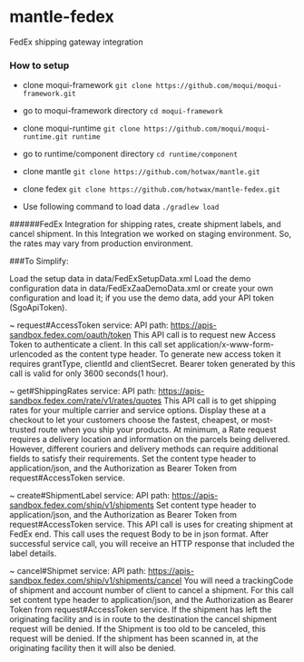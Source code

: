 # mantle-fedex
FedEx shipping gateway integration 

### How to setup

- clone moqui-framework
`git clone https://github.com/moqui/moqui-framework.git`

- go to moqui-framework directory
`cd moqui-framework`

- clone moqui-runtime
`git clone https://github.com/moqui/moqui-runtime.git runtime`

- go to runtime/component directory
`cd runtime/component`

- clone mantle
`git clone https://github.com/hotwax/mantle.git`

- clone fedex
`git clone https://github.com/hotwax/mantle-fedex.git`

- Use following command to load data
`./gradlew load`
  
######FedEx Integration for shipping rates, create shipment labels, and cancel shipment. In this Integration we worked on staging environment. So, the rates may vary from production environment.

###To Simplify:

Load the setup data in data/FedExSetupData.xml Load the demo configuration data in data/FedExZaaDemoData.xml or create your own configuration and load it; if you use the demo data, add your API token (SgoApiToken).

~ request#AccessToken service: API path: https://apis-sandbox.fedex.com/oauth/token This API call is to request new Access Token to authenticate a client. In this call set application/x-www-form-urlencoded as the content type header. To generate new access token it requires grantType, clientId and clientSecret. Bearer token generated by this call is valid for only 3600 seconds(1 hour). 

~ get#ShippingRates service: API path: https://apis-sandbox.fedex.com/rate/v1/rates/quotes This API call is to get shipping rates for your multiple carrier and service options. Display these at a checkout to let your customers choose the fastest, cheapest, or most-trusted route when you ship your products. At minimum, a Rate request requires a delivery location and information on the parcels being delivered. However, different couriers and delivery methods can require additional fields to satisfy their requirements. Set the content type header to application/json, and the Authorization as Bearer Token from request#AccessToken service.

~ create#ShipmentLabel service: API path: https://apis-sandbox.fedex.com/ship/v1/shipments Set content type header to application/json, and the Authorization as Bearer Token from request#AccessToken service. This API call is uses for creating shipment at FedEx end. This call uses the request Body to be in json format. After successful service call, you will receive an HTTP response that included the label details.

~ cancel#Shipmet service: API path: https://apis-sandbox.fedex.com/ship/v1/shipments/cancel You will need a trackingCode of shipment and account number of client to cancel a shipment. For this call set content type header to application/json, and the Authorization as Bearer Token from request#AccessToken service. If the shipment has left the originating facility and is in route to the destination the cancel shipment request will be denied. If the Shipment is too old to be canceled, this request will be denied. If the shipment has been scanned in, at the originating facility then it will also be denied.
